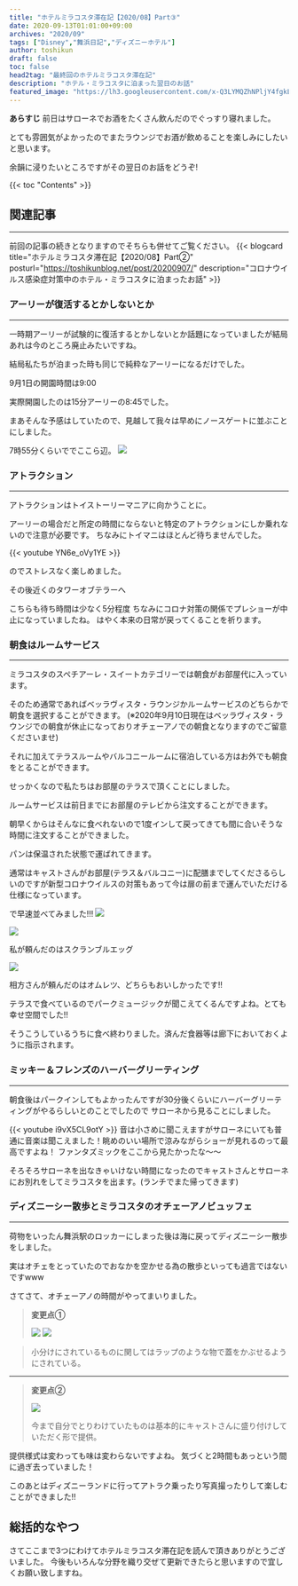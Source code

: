 ```yaml
---
title: "ホテルミラコスタ滞在記【2020/08】Part③"
date: 2020-09-13T01:01:00+09:00
archives: "2020/09"
tags: ["Disney","舞浜日記","ディズニーホテル"]
author: toshikun
draft: false
toc: false
head2tag: "最終回のホテルミラコスタ滞在記"
description: "ホテル・ミラコスタに泊まった翌日のお話"
featured_image: "https://lh3.googleusercontent.com/x-Q3LYMQZhNPljY4fgkL0PNZ1kjrVSCFBGPkkARJ9aA2Dexs9_kffwFtpWJeY-DSUcUwscQnLh9LNeafz7RUthm9d1vn3ju85cI8yU70DkVZPMpXGrpgtv97BrAm73u9o5gchTHvIw=w400"
---
```


**あらすじ**
前日はサローネでお酒をたくさん飲んだのでぐっすり寝れました。

とても雰囲気がよかったのでまたラウンジでお酒が飲めることを楽しみにしたいと思います。

余韻に浸りたいところですがその翌日のお話をどうぞ!

{{< toc "Contents" >}}

## 関連記事
---
前回の記事の続きとなりますのでそちらも併せてご覧ください。
{{< blogcard title="ホテルミラコスタ滞在記【2020/08】Part②" posturl="https://toshikunblog.net/post/20200907/" description="コロナウイルス感染症対策中のホテル・ミラコスタに泊まったお話" >}}


### アーリーが復活するとかしないとか
---
一時期アーリーが試験的に復活するとかしないとか話題になっていましたが結局あれは今のところ廃止みたいですね。

結局私たちが泊まった時も同じで純粋なアーリーになるだけでした。

9月1日の開園時間は9:00

実際開園したのは15分アーリーの8:45でした。

まあそんな予感はしていたので、見越して我々は早めにノースゲートに並ぶことにしました。

7時55分くらいででここら辺。
<img src="https://lh3.googleusercontent.com/RwcxZQfXaLIYYUM71k9tYJhRACAQsESVUF5tS_c_TkMq0R9Pet0A5znRvre8aupj7O-IktEHMJcyvrJ0grtEevTPe6xUfDjUFJ4MrB2WElEnTh-X-7kFYTf0BIyk2Xoyy8VXT9CU1g=w800" >


### アトラクション
---
アトラクションはトイストーリーマニアに向かうことに。

アーリーの場合だと所定の時間にならないと特定のアトラクションにしか乗れないので注意が必要です。
ちなみにトイマニはほとんど待ちませんでした。

{{< youtube YN6e_oVy1YE >}}

のでストレスなく楽しめました。

その後近くのタワーオブテラーへ

こちらも待ち時間は少なく5分程度
ちなみにコロナ対策の関係でプレショーが中止になっていましたね。
はやく本来の日常が戻ってくることを祈ります。

### 朝食はルームサービス
---
ミラコスタのスペチアーレ・スイートカテゴリーでは朝食がお部屋代に入っています。

そのため通常であればベッラヴィスタ・ラウンジかルームサービスのどちらかで朝食を選択することができます。
(※2020年9月10日現在はベッラヴィスタ・ラウンジでの朝食が休止になっておりオチェーアノでの朝食となりますのでご留意くださいませ)

それに加えてテラスルームやバルコニールームに宿泊している方はお外でも朝食をとることができます。

せっかくなので私たちはお部屋のテラスで頂くことにしました。

ルームサービスは前日までにお部屋のテレビから注文することができます。

朝早くからはそんなに食べれないので1度インして戻ってきても間に合いそうな時間に注文することができました。

パンは保温された状態で運ばれてきます。

通常はキャストさんがお部屋(テラス＆バルコニー)に配膳までしてくださるらしいのですが新型コロナウイルスの対策もあって今は扉の前まで運んでいただける仕様になっています。

で早速並べてみました!!!
<img src="https://lh3.googleusercontent.com/x-Q3LYMQZhNPljY4fgkL0PNZ1kjrVSCFBGPkkARJ9aA2Dexs9_kffwFtpWJeY-DSUcUwscQnLh9LNeafz7RUthm9d1vn3ju85cI8yU70DkVZPMpXGrpgtv97BrAm73u9o5gchTHvIw=w800" >



<img src="https://lh3.googleusercontent.com/OHi7KJhbUNSDrY4jUs6saR8u7WDt249V5PzRD8NOPMngm9KHXNHnAExg_liPSylx5I2WjXgx_BVJTmtH6JjWs0Oyu8r_XDUAGx48n6jl7K1NKWY4EumGmDJ7YrDre9-xxPgwCsCuEg=w800" >

私が頼んだのはスクランブルエッグ

<img src="https://lh3.googleusercontent.com/eR4NKL64PlNIICEQJNcsFfD2ghEsitkoiMAg3AXxXU6Olmg9D8xWoqWGwG07eMxFOxnI4MMi1y7-FjhlWY47i28QphGKp2Wjhv5HlpL1n693wI2TMgsbS2seYsPnig_PZM9gSydFWA=w800" >

相方さんが頼んだのはオムレツ、どちらもおいしかったです!!


テラスで食べているのでパークミュージックが聞こえてくるんですよね。とても幸せ空間でした‼

そうこうしているうちに食べ終わりました。済んだ食器等は廊下においておくように指示されます。

### ミッキー＆フレンズのハーバーグリーティング
---
朝食後はパークインしてもよかったんですが30分後くらいにハーバーグリーティングがやるらしいとのことでしたので
サローネから見ることにしました。

{{< youtube i9vX5CL9otY >}}
音は小さめに聞こえますがサローネにいても普通に音楽は聞こえました！眺めのいい場所で涼みながらショーが見れるのって最高ですよね！
ファンタズミックをここから見たかったな～～

そろそろサローネを出なきゃいけない時間になったのでキャストさんとサローネにお別れをしてミラコスタを出ます。(ランチでまた帰ってきます)

### ディズニーシー散歩とミラコスタのオチェーアノビュッフェ
---
荷物をいったん舞浜駅のロッカーにしまった後は海に戻ってディズニーシー散歩をしました。

実はオチェをとっていたのでおなかを空かせる為の散歩といっても過言ではないですwww

さてさて、オチェーアノの時間がやってまいりました。


><p><strong>変更点①</strong></p>
>
><img src="https://lh3.googleusercontent.com/RGTYhuzKfci2os1dLCfZR40h9RTDWM2unsVJ6SqX9pxnyMVwUFfBaJX7WzMpIYe1msf3W3eqVlv4EaYsha4xoaH6EZ4_UZa7YVY1LWDu0jE1g46bZP2-9zmBQIxx6RycnuGjtJ30Cg=w600" >
>
><img src="https://lh3.googleusercontent.com/aU4lMEUGFbB5y5BgXdVqzpP-qiPInFd-bHinXz2HX7Lgyl6e0CadAd6gNT5tKXHpGvZy5l2MjArSDapie6ppvYXmFSJvPyhaeETO-SAQr4XWxPA7NJdoTgCUonh_2TEx1zdzpOAxDA=w600" >
>

>小分けにされているものに関してはラップのような物で蓋をかぶせるようにされている。

---
> <p><strong>変更点②</strong></p>
>
><img src="https://lh3.googleusercontent.com/dpJV5JuupXDDJztGefXoI5dtV6IMHnj6Uf8UYrxfbDC3NE2HwtBQSo8bPeYJgiULOyTmKivOT3GrCtykLY40XUn8ZNGUukN8YGCuwV3vhfKL-aBHnoDDDqDIrqsIiDjc1sb-Moe_VQ=w600" >
>
>今まで自分でとりわけていたものは基本的にキャストさんに盛り付けしていただく形で提供。


提供様式は変わっても味は変わらないですよね。
気づくと2時間もあっという間に過ぎ去っていました！

このあとはディズニーランドに行ってアトラク乗ったり写真撮ったりして楽しむことができました‼

## 総括的なやつ

さてここまで3つにわけてホテルミラコスタ滞在記を読んで頂きありがとうございました。
今後もいろんな分野を織り交ぜて更新できたらと思いますので宜しくお願い致しますね。
